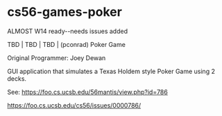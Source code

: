 cs56-games-poker
================

ALMOST W14 ready--needs issues added

TBD | TBD | TBD | (pconrad) Poker Game

Original Programmer: Joey Dewan
        
GUI application that simulates a Texas Holdem style Poker Game using 2 decks.

See: https://foo.cs.ucsb.edu/56mantis/view.php?id=786

https://foo.cs.ucsb.edu/cs56/issues/0000786/

